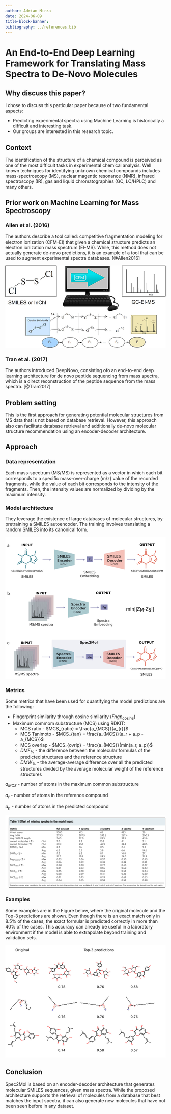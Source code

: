 ```yaml
---
author: Adrian Mirza
date: 2024-06-09
title-block-banner: 
bibliography: ../references.bib
---
```



# An End-to-End Deep Learning Framework for Translating Mass Spectra to De-Novo Molecules


## Why discuss this paper? 

I chose to discuss this particular paper because of two fundamental aspects:

- Predicting experimental spectra using Machine Learning is historically a difficult and interesting task.
- Our groups are interested in this research topic.


## Context

The identification of the structure of a chemical compound is perceived as one of the most difficult tasks in experimental chemical analysis. Well known techniques for identifying unknown chemical compounds includes mass-spectroscopy (MS), nuclear magentic resonance (NMR), infrared spectroscopy (IR), gas and liquid chromatographies (GC, LC/HPLC) and many others.

## Prior work on Machine Learning for Mass Spectroscopy

### Allen et al. (2016)

The authors describe a tool called: competitive fragmentation modeling for electron ionization (CFM-EI) that given a chemical structure predicts an electron ionization mass spectrum (EI-MS). While, this method does not actually generate de-novo predictions, it is an example of a tool that can be used to augment experimental spectra databases. [@Allen2016]

![Tran et al. SMILES to MS spectrum approach that uses](mass_spec_encoder_files/allen2016.png)

### Tran et al. (2017)

The authors introduced DeepNovo, consisting ofo an end-to-end deep learning architecture for de novo peptide sequencing from mass spectra, which is a direct reconstruction of the peptide sequence from the mass spectra. [@Tran2017]

## Problem setting

This is the first approach for generating potential molecular structures from MS data that is not based on database retrieval. However, this approach also can facilitate database retrieval and additionally de-novo molecular structure recommendation using an encoder-decoder architecture.

## Approach

### Data representation

Each mass-spectrum (MS/MS) is represented as a vector in which each bit corresponds to a specific mass-over-charge (m/z) value of the recorded fragments, while the value of each bit corresponds to the intensity of the fragments. Then, the intensity values are normalized by dividing by the maximum intensity.

### Model architecture

They leverage the existence of large databases of molecular structures, by pretraining a SMILES autoencoder. The training involves translating a random SMILES into its canonical form.

![Spec2Mol architecture including a CNN for Mass Spectrum encoder and a GRU for SMILES encoding and decoding](mass_spec_encoder_files/spec2mol_architecture.png)

### Metrics

Some metrics that have been used for quantifying the model predictions are the following:

* Fingerprint similarity through cosine similarity ($Fngp_{cosine}$)
* Maximum commom substructure (MCS) using RDKIT:
    * MCS ratio - $MCS_{ratio} = \frac{a_{MCS}}{a_{r}}$
    * MCS Tanimoto - $MCS_{tan} = \frac{a_{MCS}}{a_r + a_p - a_{MCS}}$
    * MCS overlap - $MCS_{ovrlp} = \frac{a_{MCS}}{min(a_r, a_p)}$
    * $DMF_{\%}$ - the difference between the molecular formulas of the predicted structures and the reference structure
    * $DMW_{\%}$ - the average-average difference over all the predicted structures divided by the average molecular weight of the reference structures

$a_{MCS}$ - number of atoms in the maximum common substructure

$a_r$ - number of atoms in the reference compound

$a_p$ - number of atoms in the predicted compound

![Metrics depending on how many spectra per molecule are used](mass_spec_encoder_files/metrics_vs_nr_of_spectra.png)


### Examples

Some examples are in the Figure below, where the original molecule and the Top-3 predictions are shown. Even though there is an exact match only in 8.5% of the cases, the exact formular is predicted correctly in more than 40% of the cases. This accuracy can already be useful in a laboratory environment if the model is able to extrapolate beyond training and validation sets.

![Prediction example](mass_spec_encoder_files/example_predictions.png)


## Conclusion

Spec2Mol is based on an encoder-decoder architecture that generates molecular SMILES sequences, given mass spectra. While the proposed architecture supports the retrieval of molecules from a database that best matches the input spectra, it can also generate new molecules that have not been seen before in any dataset.